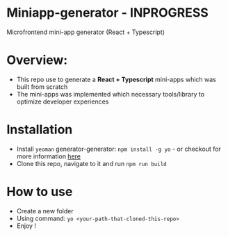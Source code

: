 # Miniapp-generator - INPROGRESS
Microfrontend mini-app generator (React + Typescript)

# Overview:
- This repo use to generate a **React + Typescript** mini-apps which was built from scratch
- The mini-apps was implemented which necessary tools/library to optimize developer experiences

# Installation
- Install `yeoman` generator-generator: `npm install -g yo` - or checkout for more information [here](https://yeoman.io/)
- Clone this repo, navigate to it and run `npm run build`

# How to use
- Create a new folder
- Using command: `yo <your-path-that-cloned-this-repo>`
- Enjoy !
